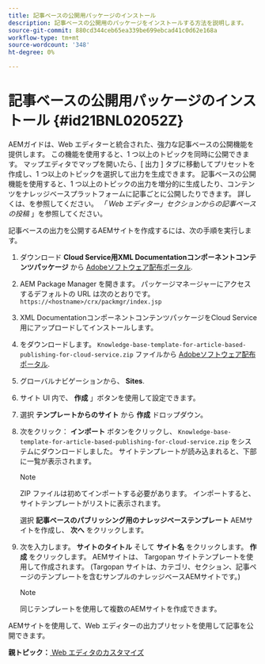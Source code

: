 ```yaml
---
title: 記事ベースの公開用パッケージのインストール
description: 記事ベースの公開用のパッケージをインストールする方法を説明します。
source-git-commit: 880cd344ceb65ea339be699ebcad41c0d62e168a
workflow-type: tm+mt
source-wordcount: '348'
ht-degree: 0%

---
```


# 記事ベースの公開用パッケージのインストール {#id21BNL02052Z}

AEMガイドは、Web エディターと統合された、強力な記事ベースの公開機能を提供します。 この機能を使用すると、1 つ以上のトピックを同時に公開できます。 マップエディタでマップを開いたら、[ 出力 ] タブに移動してプリセットを作成し、1 つ以上のトピックを選択して出力を生成できます。 記事ベースの公開機能を使用すると、1 つ以上のトピックの出力を増分的に生成したり、コンテンツをナレッジベースプラットフォームに記事ごとに公開したりできます。 詳しくは、を参照してください。 *「 Web エディター」セクションからの記事ベースの投稿* 」を参照してください。

記事ベースの出力を公開するAEMサイトを作成するには、次の手順を実行します。

1. ダウンロード **Cloud Service用XML Documentationコンポーネントコンテンツパッケージ** から [Adobeソフトウェア配布ポータル](https://experience.adobe.com/#/downloads/content/software-distribution/jp/general.html).
1. AEM Package Manager を開きます。 パッケージマネージャーにアクセスするデフォルトの URL は次のとおりです。 `https://<hostname>/crx/packmgr/index.jsp`
1. XML DocumentationコンポーネントコンテンツパッケージをCloud Service用にアップロードしてインストールします。
1. をダウンロードします。 `Knowledge-base-template-for-article-based-publishing-for-cloud-service.zip` ファイルから [Adobeソフトウェア配布ポータル](https://experience.adobe.com/#/downloads/content/software-distribution/jp/general.html).
1. グローバルナビゲーションから、 **Sites**.
1. サイト UI 内で、 **作成** 」ボタンを使用して設定できます。
1. 選択 **テンプレートからのサイト** から **作成** ドロップダウン。
1. 次をクリック： **インポート** ボタンをクリックし、 `Knowledge-base-template-for-article-based-publishing-for-cloud-service.zip` をシステムにダウンロードしました。 サイトテンプレートが読み込まれると、下部に一覧が表示されます。

   >[!NOTE]
   >
   > ZIP ファイルは初めてインポートする必要があります。 インポートすると、サイトテンプレートがリストに表示されます。

   選択 **記事ベースのパブリッシング用のナレッジベーステンプレート** AEMサイトを作成し、 **次へ** をクリックします。

1. 次を入力します。 **サイトのタイトル** そして **サイト名** をクリックします。 **作成** をクリックします。 AEMサイトは、 Targopan サイトテンプレートを使用して作成されます。 \(Targopan サイトは、カテゴリ、セクション、記事ページのテンプレートを含むサンプルのナレッジベースAEMサイトです。\)

   >[!NOTE]
   >
   > 同じテンプレートを使用して複数のAEMサイトを作成できます。


AEMサイトを使用して、Web エディターの出力プリセットを使用して記事を公開できます。

**親トピック：**[ Web エディタのカスタマイズ](conf-web-editor.md)
